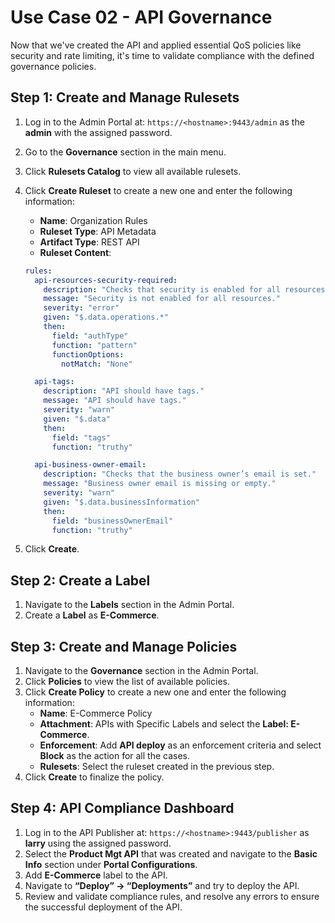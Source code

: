 # Use Case 02 - API Governance

Now that we've created the API and applied essential QoS policies like security and rate limiting, it's time to validate compliance with the defined governance policies.

## Step 1: Create and Manage Rulesets

1. Log in to the Admin Portal at: `https://<hostname>:9443/admin` as the **admin** with the assigned password.
2. Go to the **Governance** section in the main menu.
3. Click **Rulesets Catalog** to view all available rulesets.
4. Click **Create Ruleset** to create a new one and enter the following information:
   - **Name**: Organization Rules
   - **Ruleset Type**: API Metadata
   - **Artifact Type**: REST API
   - **Ruleset Content**:

   ```yaml
   rules:
     api-resources-security-required:
       description: "Checks that security is enabled for all resources."
       message: "Security is not enabled for all resources."
       severity: "error"
       given: "$.data.operations.*"
       then:
         field: "authType"
         function: "pattern"
         functionOptions:
           notMatch: "None"

     api-tags:
       description: "API should have tags."
       message: "API should have tags."
       severity: "warn"
       given: "$.data"
       then:
         field: "tags"
         function: "truthy"

     api-business-owner-email:
       description: "Checks that the business owner’s email is set."
       message: "Business owner email is missing or empty."
       severity: "warn"
       given: "$.data.businessInformation"
       then:
         field: "businessOwnerEmail"
         function: "truthy"
   ```

5. Click **Create**.

## Step 2: Create a Label

1. Navigate to the **Labels** section in the Admin Portal.
2. Create a **Label** as **E-Commerce**.

## Step 3: Create and Manage Policies

1. Navigate to the **Governance** section in the Admin Portal.
2. Click **Policies** to view the list of available policies.
3. Click **Create Policy** to create a new one and enter the following information:
   - **Name**: E-Commerce Policy
   - **Attachment**: APIs with Specific Labels and select the **Label: E-Commerce**.
   - **Enforcement**: Add **API deploy** as an enforcement criteria and select **Block** as the action for all the cases.
   - **Rulesets**: Select the ruleset created in the previous step.
4. Click **Create** to finalize the policy.

## Step 4: API Compliance Dashboard

1. Log in to the API Publisher at: `https://<hostname>:9443/publisher` as **larry** using the assigned password. 
2. Select the **Product Mgt API** that was created and navigate to the **Basic Info** section under **Portal Configurations**.
3. Add **E-Commerce** label to the API.
4. Navigate to **“Deploy” → “Deployments”** and try to deploy the API.
5. Review and validate compliance rules, and resolve any errors to ensure the successful deployment of the API.
